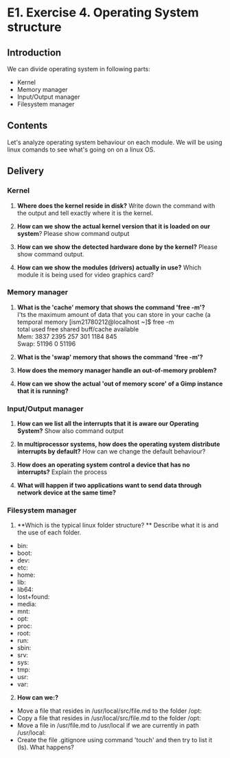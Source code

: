 # E1. Exercise 4. Operating System structure

## Introduction

We can divide operating system in following parts:
- Kernel
- Memory manager
- Input/Output manager
- Filesystem manager

## Contents

Let's analyze operating system behaviour on each module. We will be using linux comands to see what's going on on a linux OS.

## Delivery

### Kernel

1. **Where does the kernel reside in disk?** Write down the command with the output and tell exactly where it is the kernel.


2. **How can we show the actual kernel version that it is loaded on our system**? Please show command output


3. **How can we show the detected hardware done by the kernel?** Please show command output.


4. **How can we show the modules (drivers) actually in use?** Which module it is being used for video graphics card?



### Memory manager

1. **What is the 'cache' memory that shows the command 'free -m'?**  
I'ts the maximum amount of data that you can store in your cache (a temporal memory
[ism21780212@localhost ~]$ free -m  
              total        used        free      shared  buff/cache   available  
Mem:           3837        2395         257         301        1184         845  
Swap:         51196           0       51196  

2. **What is the 'swap' memory that shows the command 'free -m'?**


3. **How does the memory manager handle an out-of-memory problem?**


4. **How can we show the actual 'out of memory score' of a Gimp instance that it is running?**



### Input/Output manager

1. **How can we list all the interrupts that it is aware our Operating System?** Show also command output


2. **In multiprocessor systems, how does the operating system distribute interrupts by default?** How can we change the default behaviour?


3. **How does an operating system control a device that has no interrupts?** Explain the process 


4. **What will happen if two applications want to send data through network device at the same time?**



### Filesystem manager

1. **Which is the typical linux folder structure? ** Describe what it is and the use of each folder.
- bin:  
- boot:  
- dev:  
- etc:  
- home:
- lib:  
- lib64:
- lost+found:
- media:
- mnt:
- opt:
- proc:
- root:
- run:
- sbin:
- srv:
- sys:
- tmp:
- usr:
- var:

2. **How can we:?**
- Move a file that resides in /usr/local/src/file.md to the folder /opt:
- Copy a file that resides in /usr/local/src/file.md to the folder /opt:
- Move a file in /usr/file.md to /usr/local if we are currently in path /usr/local:
- Create the file .gitignore using command 'touch' and then try to list it (ls). What happens?
